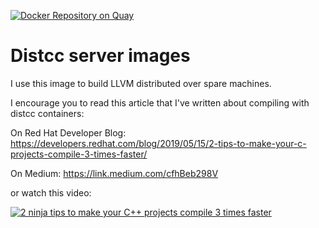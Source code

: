 [![Docker Repository on Quay](https://quay.io/repository/kkleine/distcc/status "Docker Repository on Quay")](https://quay.io/repository/kkleine/distcc)

# Distcc server images

I use this image to build LLVM distributed over spare machines.

I encourage you to read this article that I've written about compiling with distcc containers:

On Red Hat Developer Blog: https://developers.redhat.com/blog/2019/05/15/2-tips-to-make-your-c-projects-compile-3-times-faster/

On Medium: https://link.medium.com/cfhBeb298V

or watch this video:

[![2 ninja tips to make your C++ projects compile 3 times faster](https://img.youtube.com/vi/kIKSx30t8bk/0.jpg)](https://www.youtube.com/watch?v=kIKSx30t8bk)
